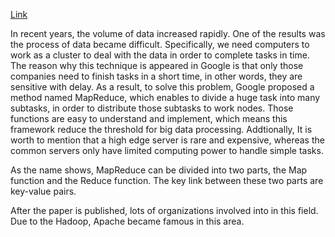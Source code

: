 [Link](https://www.usenix.org/conference/osdi-04/mapreduce-simplified-data-processing-large-clusters)

In recent years, the volume of data increased rapidly. One of the results was the process of data became difficult. Specifically, we need computers to work as a cluster to deal with the data in order to complete tasks in time. The reason why this technique is appeared in Google is that only those companies need to finish tasks in a short time, in other words, they are sensitive with delay. As a result, to solve this problem, Google proposed a method named MapReduce, which enables to divide a huge task into many subtasks, in order to distribute those subtasks to work nodes. Those functions are easy to understand and implement, which means this framework reduce the threshold for big data processing. Addtionally, It is worth to mention that a high edge server is rare and expensive, whereas the common servers only have limited computing power to handle simple tasks. 

As the name shows, MapReduce can be divided into two parts, the Map function and the Reduce function. The key link between these two parts are key-value pairs.



After the paper is published, lots of organizations involved into in this field. Due to the Hadoop, Apache became famous in this area.